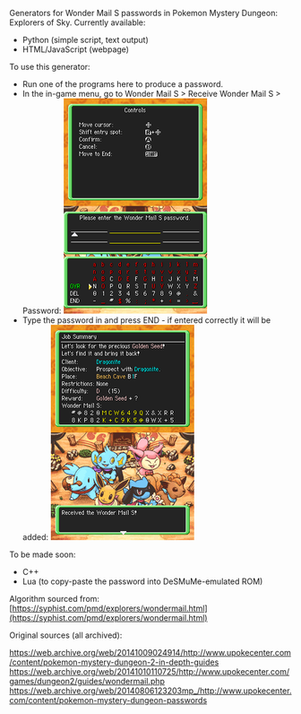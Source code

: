 Generators for Wonder Mail S passwords in Pokemon Mystery Dungeon: Explorers of Sky. Currently available:

- Python (simple script, text output)
- HTML/JavaScript (webpage)

To use this generator:
- Run one of the programs here to produce a password.
- In the in-game menu, go to Wonder Mail S > Receive Wonder Mail S > Password:
![EnterPassword.png](EnterPassword.png)
- Type the password in and press END - if entered correctly it will be added:
![ReceivedWM.png](ReceivedWM.png)

To be made soon:

- C++
- Lua (to copy-paste the password into DeSMuMe-emulated ROM)

Algorithm sourced from: [https://syphist.com/pmd/explorers/wondermail.html](https://syphist.com/pmd/explorers/wondermail.html)

Original sources (all archived):

https://web.archive.org/web/20141009024914/http://www.upokecenter.com/content/pokemon-mystery-dungeon-2-in-depth-guides
https://web.archive.org/web/20141010110725/http://www.upokecenter.com/games/dungeon2/guides/wondermail.php
https://web.archive.org/web/20140806123203mp_/http://www.upokecenter.com/content/pokemon-mystery-dungeon-passwords
